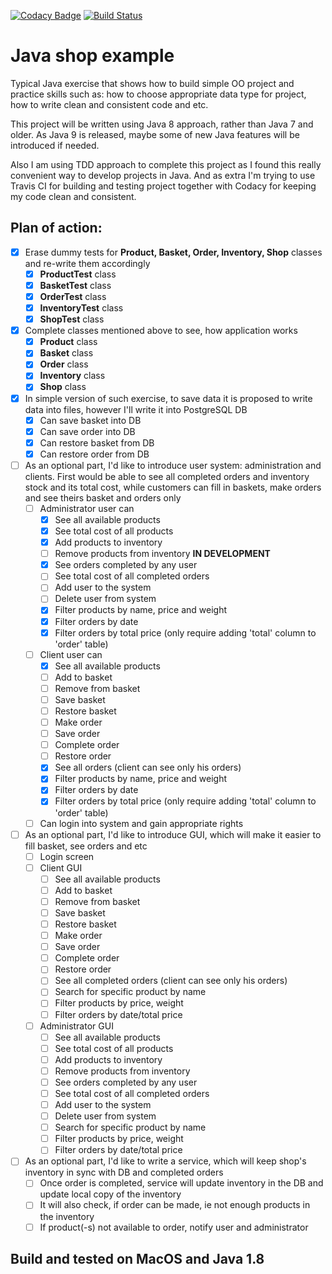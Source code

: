 [![Codacy Badge](https://api.codacy.com/project/badge/Grade/50ce9e1a567343ee9ac7c134071d97ba)](https://www.codacy.com/app/1488maiklm/java-shop-example?utm_source=github.com&amp;utm_medium=referral&amp;utm_content=MikhailMS/java-shop-example&amp;utm_campaign=Badge_Grade)
[![Build Status](https://travis-ci.org/MikhailMS/java-shop-example.svg?branch=master)](https://travis-ci.org/MikhailMS/java-shop-example)
# Java shop example
Typical Java exercise that shows how to build simple OO project and practice skills such as: how to choose appropriate data type for project, how to write clean and consistent code and etc.

This project will be written using Java 8 approach, rather than Java 7 and older. As Java 9 is released, maybe some of new Java features will be introduced if needed.

Also I am using TDD approach to complete this project as I found this really convenient way to develop projects in Java. And as extra I'm trying to use Travis CI for building and testing project together with Codacy for keeping my code clean and consistent.
## Plan of action:
  - [x] Erase dummy tests for **Product, Basket, Order, Inventory, Shop** classes and re-write them accordingly
      - [x] **ProductTest** class
      - [x] **BasketTest** class
      - [x] **OrderTest** class
      - [x] **InventoryTest** class
      - [x] **ShopTest** class
      
  - [x] Complete classes mentioned above to see, how application works
      - [x] **Product** class
      - [x] **Basket** class
      - [x] **Order** class
      - [x] **Inventory** class
      - [x] **Shop** class
      
  - [x] In simple version of such exercise, to save data it is proposed to write data into files, however I'll write it into PostgreSQL DB
      - [x] Can save basket into DB
      - [x] Can save order into DB
      - [x] Can restore basket from DB
      - [x] Can restore order from DB
      
  - [ ] As an optional part, I'd like to introduce user system: administration and clients. First would be able to see all completed orders and inventory stock and its total cost, while customers can fill in baskets, make orders and see theirs basket and orders only
      - [ ] Administrator user can
          - [x] See all available products
          - [x] See total cost of all products
          - [x] Add products to inventory
          - [ ] Remove products from inventory **IN DEVELOPMENT**
          - [x] See orders completed by any user
          - [ ] See total cost of all completed orders
          - [ ] Add user to the system
          - [ ] Delete user from system
          - [x] Filter products by name, price and weight
          - [x] Filter orders by date
          - [x] Filter orders by total price (only require adding 'total' column to 'order' table)
      - [ ] Client user can
          - [x] See all available products
          - [ ] Add to basket
          - [ ] Remove from basket
          - [ ] Save basket
          - [ ] Restore basket
          - [ ] Make order
          - [ ] Save order
          - [ ] Complete order
          - [ ] Restore order
          - [x] See all orders (client can see only his orders)
          - [x] Filter products by name, price and weight
          - [x] Filter orders by date
          - [x] Filter orders by total price (only require adding 'total' column to 'order' table) 
      - [ ] Can login into system and gain appropriate rights
      
  - [ ] As an optional part, I'd like to introduce GUI, which will make it easier to fill basket, see orders and etc
      - [ ] Login screen
      - [ ] Client GUI
          - [ ] See all available products
          - [ ] Add to basket
          - [ ] Remove from basket
          - [ ] Save basket
          - [ ] Restore basket
          - [ ] Make order
          - [ ] Save order
          - [ ] Complete order
          - [ ] Restore order
          - [ ] See all completed orders (client can see only his orders)
          - [ ] Search for specific product by name
          - [ ] Filter products by price, weight
          - [ ] Filter orders by date/total price
      - [ ] Administrator GUI
          - [ ] See all available products
          - [ ] See total cost of all products
          - [ ] Add products to inventory
          - [ ] Remove products from inventory
          - [ ] See orders completed by any user
          - [ ] See total cost of all completed orders
          - [ ] Add user to the system
          - [ ] Delete user from system
          - [ ] Search for specific product by name
          - [ ] Filter products by price, weight
          - [ ] Filter orders by date/total price
          
  - [ ] As an optional part, I'd like to write a service, which will keep shop's inventory in sync with DB and completed orders
      - [ ] Once order is completed, service will update inventory in the DB and update local copy of the inventory
      - [ ] It will also check, if order can be made, ie not enough products in the inventory
      - [ ] If product(-s) not available to order, notify user and administrator  
    
## Build and tested on MacOS and Java 1.8
